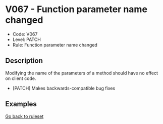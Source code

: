 # V067 - Function parameter name changed

* Code: V067
* Level: PATCH
* Rule: Function parameter name changed

## Description

Modifying the name of the parameters of a method should have no effect on client code.

* [PATCH] Makes backwards-compatible bug fixes

## Examples

[Go back to ruleset](../README.md)